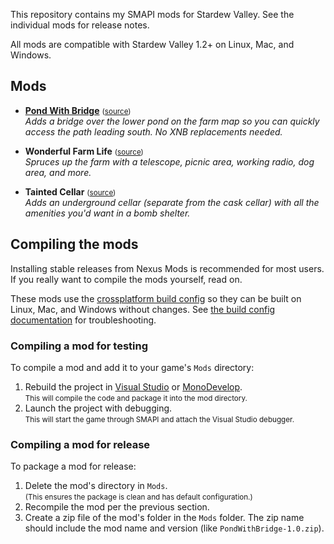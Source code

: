 ﻿This repository contains my SMAPI mods for Stardew Valley. See the individual mods for
release notes.

All mods are compatible with Stardew Valley 1.2+ on Linux, Mac, and Windows.

## Mods
* **[Pond With Bridge](https://www.nexusmods.com/stardewvalley/mods/316)** <small>([source](PondWithBridge))</small>  
  _Adds a bridge over the lower pond on the farm map so you can quickly access the path leading south. No XNB replacements needed._

* **Wonderful Farm Life** <small>([source](WonderfulFarmLife))</small>  
  _Spruces up the farm with a telescope, picnic area, working radio, dog area, and more._

* **Tainted Cellar** <small>([source](TaintedCellar))</small>  
  _Adds an underground cellar (separate from the cask cellar) with all the amenities you'd want in a bomb shelter._

## Compiling the mods
Installing stable releases from Nexus Mods is recommended for most users. If you really want to
compile the mods yourself, read on.

These mods use the [crossplatform build config](https://github.com/Pathoschild/Stardew.ModBuildConfig#readme)
so they can be built on Linux, Mac, and Windows without changes. See [the build config documentation](https://github.com/Pathoschild/Stardew.ModBuildConfig#readme)
for troubleshooting.

### Compiling a mod for testing
To compile a mod and add it to your game's `Mods` directory:

1. Rebuild the project in [Visual Studio](https://www.visualstudio.com/vs/community/) or [MonoDevelop](http://www.monodevelop.com/).  
   <small>This will compile the code and package it into the mod directory.</small>
2. Launch the project with debugging.  
   <small>This will start the game through SMAPI and attach the Visual Studio debugger.</small>

### Compiling a mod for release
To package a mod for release:

1. Delete the mod's directory in `Mods`.  
   <small>(This ensures the package is clean and has default configuration.)</small>
2. Recompile the mod per the previous section.
3. Create a zip file of the mod's folder in the `Mods` folder. The zip name should include the
   mod name and version (like `PondWithBridge-1.0.zip`).
